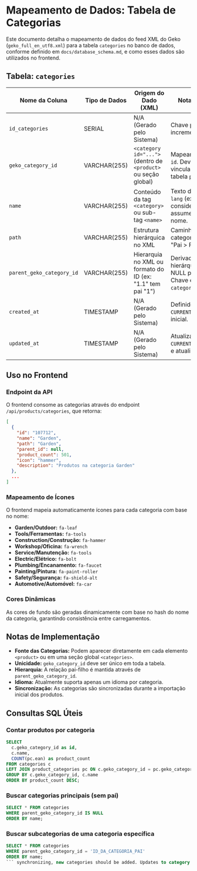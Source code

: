 # Mapeamento de Dados: Tabela de Categorias

Este documento detalha o mapeamento de dados do feed XML do Geko (`geko_full_en_utf8.xml`) para a tabela `categories` no banco de dados, conforme definido em `docs/database_schema.md`, e como esses dados são utilizados no frontend.

## Tabela: `categories`

| Nome da Coluna          | Tipo de Dados | Origem do Dado (XML)                                             | Notas de Transformação                                                                                                                                                                                                                          |
|-------------------------|---------------|------------------------------------------------------------------|-----------------------------------------------------------------------------------------------------------------------------------------------------------------------------------------------------------------------------------------------|
| `id_categories`         | SERIAL        | N/A (Gerado pelo Sistema)                                        | Chave primária auto-incremental.                                                                                                                                                                                                               |
| `geko_category_id`      | VARCHAR(255)  | `<category id="...">` (dentro de `<product>` ou seção global)    | Mapeamento direto do atributo `id`. Deve ser único. Usado para vincular produtos através da tabela `product_categories`.                                                         |
| `name`                  | VARCHAR(255)  | Conteúdo da tag `<category>` ou sub-tag `<name>`                 | Texto do conteúdo. Atributo `lang` (ex: `lang="en"`) é considerado. O esquema atual assume um único campo de nome.                                                              |
| `path`                  | VARCHAR(255)  | Estrutura hierárquica no XML                                     | Caminho completo da categoria na hierarquia (ex: "Pai > Filho > Neto").                                                                                                        |
| `parent_geko_category_id` | VARCHAR(255) | Hierarquia no XML ou formato do ID (ex: "1.1" tem pai "1")     | Derivado da estrutura hierárquica no XML. Pode ser NULL para categorias raiz. Chave estrangeira para `categories(geko_category_id)`.                                               |
| `created_at`            | TIMESTAMP     | N/A (Gerado pelo Sistema)                                        | Definido como `CURRENT_TIMESTAMP` na inserção inicial.                                                                                                                           |
| `updated_at`            | TIMESTAMP     | N/A (Gerado pelo Sistema)                                        | Atualizado para `CURRENT_TIMESTAMP` na inserção e atualização.                                                                                                                  |

## Uso no Frontend

### Endpoint da API

O frontend consome as categorias através do endpoint `/api/products/categories`, que retorna:

```json
[
  {
    "id": "107712",
    "name": "Garden",
    "path": "Garden",
    "parent_id": null,
    "product_count": 501,
    "icon": "hammer",
    "description": "Produtos na categoria Garden"
  },
  ...
]
```

### Mapeamento de Ícones

O frontend mapeia automaticamente ícones para cada categoria com base no nome:

- **Garden/Outdoor:** `fa-leaf`
- **Tools/Ferramentas:** `fa-tools`
- **Construction/Construção:** `fa-hammer`
- **Workshop/Oficina:** `fa-wrench`
- **Service/Manutenção:** `fa-tools`
- **Electric/Elétrico:** `fa-bolt`
- **Plumbing/Encanamento:** `fa-faucet`
- **Painting/Pintura:** `fa-paint-roller`
- **Safety/Segurança:** `fa-shield-alt`
- **Automotive/Automóvel:** `fa-car`

### Cores Dinâmicas

As cores de fundo são geradas dinamicamente com base no hash do nome da categoria, garantindo consistência entre carregamentos.

## Notas de Implementação

* **Fonte das Categorias:** Podem aparecer diretamente em cada elemento `<product>` ou em uma seção global `<categories>`.
* **Unicidade:** `geko_category_id` deve ser único em toda a tabela.
* **Hierarquia:** A relação pai-filho é mantida através de `parent_geko_category_id`.
* **Idioma:** Atualmente suporta apenas um idioma por categoria.
* **Sincronização:** As categorias são sincronizadas durante a importação inicial dos produtos.

## Consultas SQL Úteis

### Contar produtos por categoria

```sql
SELECT 
  c.geko_category_id as id,
  c.name,
  COUNT(pc.ean) as product_count
FROM categories c
LEFT JOIN product_categories pc ON c.geko_category_id = pc.geko_category_id
GROUP BY c.geko_category_id, c.name
ORDER BY product_count DESC;
```

### Buscar categorias principais (sem pai)

```sql
SELECT * FROM categories 
WHERE parent_geko_category_id IS NULL
ORDER BY name;
```

### Buscar subcategorias de uma categoria específica

```sql
SELECT * FROM categories 
WHERE parent_geko_category_id = 'ID_DA_CATEGORIA_PAI' 
ORDER BY name;
``` synchronizing, new categories should be added. Updates to category names or hierarchy should also be handled.
